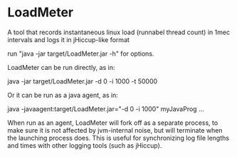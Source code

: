 LoadMeter
=========

A tool that records instantaneous linux load (runnabel thread count) in 1mec intervals and logs it
in jHiccup-like format

run "java -jar target/LoadMeter.jar -h" for options.

LoadMeter can be run directly, as in:

java -jar target/LoadMeter.jar -d 0 -i 1000 -t 50000

Or it can be run as a java agent, as in:

java -javaagent:target/LoadMeter.jar="-d 0 -i 1000" myJavaProg ...

When run as an agent, LoadMeter will fork off as a separate process, to make sure it is not affected by jvm-internal
noise, but will terminate when the launching process does. This is useful for synchronizing log file lengths and
times with other logging tools (such as jHiccup).


